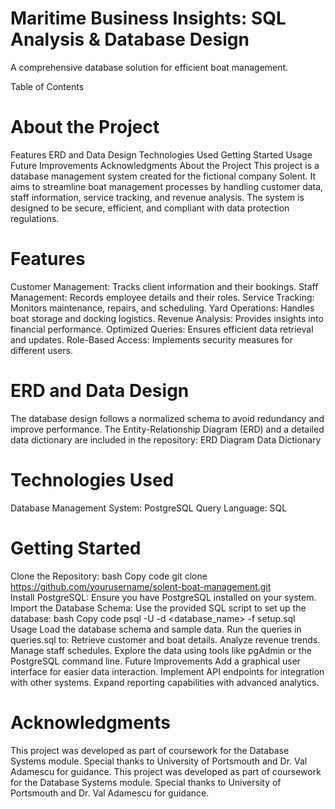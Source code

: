 # Maritime Business Insights: SQL Analysis & Database Design
A comprehensive database solution for efficient boat management.

Table of Contents

# About the Project

Features
ERD and Data Design
Technologies Used
Getting Started
Usage
Future Improvements
Acknowledgments
About the Project
This project is a database management system created for the fictional company Solent. It aims to streamline boat management processes by handling customer data, staff information, service tracking, and revenue analysis.
The system is designed to be secure, efficient, and compliant with data protection regulations.

# Features

Customer Management: Tracks client information and their bookings.
Staff Management: Records employee details and their roles.
Service Tracking: Monitors maintenance, repairs, and scheduling.
Yard Operations: Handles boat storage and docking logistics.
Revenue Analysis: Provides insights into financial performance.
Optimized Queries: Ensures efficient data retrieval and updates.
Role-Based Access: Implements security measures for different users.

# ERD and Data Design

The database design follows a normalized schema to avoid redundancy and improve performance. The Entity-Relationship Diagram (ERD) and a detailed data dictionary are included in the repository:
ERD Diagram
Data Dictionary

# Technologies Used

Database Management System: PostgreSQL
Query Language: SQL

# Getting Started

Clone the Repository:
bash
Copy code
git clone https://github.com/yourusername/solent-boat-management.git  
Install PostgreSQL:
Ensure you have PostgreSQL installed on your system.
Import the Database Schema:
Use the provided SQL script to set up the database:
bash
Copy code
psql -U <username> -d <database_name> -f setup.sql  
Usage
Load the database schema and sample data.
Run the queries in queries.sql to:
Retrieve customer and boat details.
Analyze revenue trends.
Manage staff schedules.
Explore the data using tools like pgAdmin or the PostgreSQL command line.
Future Improvements
Add a graphical user interface for easier data interaction.
Implement API endpoints for integration with other systems.
Expand reporting capabilities with advanced analytics.

# Acknowledgments
This project was developed as part of coursework for the Database Systems module. Special thanks to University of Portsmouth and Dr. Val Adamescu for guidance.
This project was developed as part of coursework for the Database Systems module. Special thanks to University of Portsmouth and Dr. Val Adamescu for guidance.
